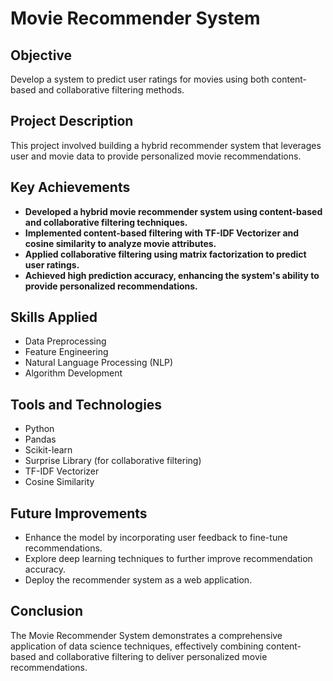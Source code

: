 
# Movie Recommender System

## Objective
Develop a system to predict user ratings for movies using both content-based and collaborative filtering methods.

## Project Description
This project involved building a hybrid recommender system that leverages user and movie data to provide personalized movie recommendations.

## Key Achievements
- **Developed a hybrid movie recommender system using content-based and collaborative filtering techniques.**
- **Implemented content-based filtering with TF-IDF Vectorizer and cosine similarity to analyze movie attributes.**
- **Applied collaborative filtering using matrix factorization to predict user ratings.**
- **Achieved high prediction accuracy, enhancing the system's ability to provide personalized recommendations.**

## Skills Applied
- Data Preprocessing
- Feature Engineering
- Natural Language Processing (NLP)
- Algorithm Development

## Tools and Technologies
- Python
- Pandas
- Scikit-learn
- Surprise Library (for collaborative filtering)
- TF-IDF Vectorizer
- Cosine Similarity

## Future Improvements
- Enhance the model by incorporating user feedback to fine-tune recommendations.
- Explore deep learning techniques to further improve recommendation accuracy.
- Deploy the recommender system as a web application.

## Conclusion
The Movie Recommender System demonstrates a comprehensive application of data science techniques, effectively combining content-based and collaborative filtering to deliver personalized movie recommendations.
